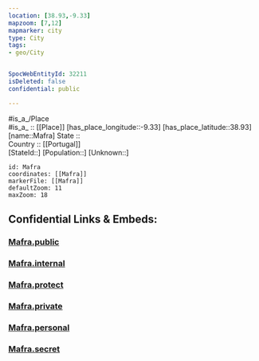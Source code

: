 ```yaml
---
location: [38.93,-9.33] 
mapzoom: [7,12] 
mapmarker: city 
type: City
tags:
- geo/City


SpocWebEntityId: 32211
isDeleted: false
confidential: public

---
```

#is_a_/Place  
#is_a_ :: [[Place]] 
[has_place_longitude::-9.33] 
[has_place_latitude::38.93] 
[name::Mafra] 
State ::  
Country :: [[Portugal]]  
[StateId::] 
[Population::] 
[Unknown::] 


```leaflet
id: Mafra
coordinates: [[Mafra]] 
markerFile: [[Mafra]] 
defaultZoom: 11 
maxZoom: 18
```


## Confidential Links & Embeds: 

### [Mafra.public](/_public/\Earth\Continent\Europe\Europe~South\Portugal\Districts~Portugal\Lisboa\CityMafra.public.md) 

### [Mafra.internal](/_internal/\Earth\Continent\Europe\Europe~South\Portugal\Districts~Portugal\Lisboa\CityMafra.internal.md) 

### [Mafra.protect](/_protect/\Earth\Continent\Europe\Europe~South\Portugal\Districts~Portugal\Lisboa\CityMafra.protect.md) 

### [Mafra.private](/_private/\Earth\Continent\Europe\Europe~South\Portugal\Districts~Portugal\Lisboa\CityMafra.private.md) 

### [Mafra.personal](/_personal/\Earth\Continent\Europe\Europe~South\Portugal\Districts~Portugal\Lisboa\CityMafra.personal.md) 

### [Mafra.secret](/_secret/\Earth\Continent\Europe\Europe~South\Portugal\Districts~Portugal\Lisboa\CityMafra.secret.md)

